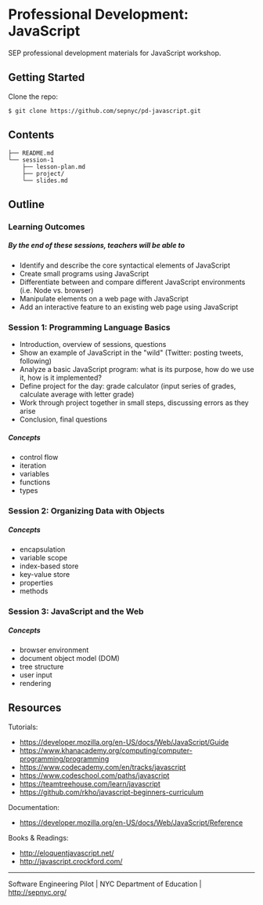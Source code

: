 # Professional Development: JavaScript

SEP professional development materials for JavaScript workshop.

## Getting Started

Clone the repo:

```shell-session
$ git clone https://github.com/sepnyc/pd-javascript.git
```

## Contents

```shell-session
├── README.md
└── session-1
    ├── lesson-plan.md
    ├── project/
    └── slides.md
```

## Outline

### Learning Outcomes

##### By the end of these sessions, teachers will be able to

- Identify and describe the core syntactical elements of JavaScript
- Create small programs using JavaScript
- Differentiate between and compare different JavaScript environments (i.e. Node vs. browser)
- Manipulate elements on a web page with JavaScript
- Add an interactive feature to an existing web page using JavaScript

### Session 1: Programming Language Basics

- Introduction, overview of sessions, questions
- Show an example of JavaScript in the "wild" (Twitter: posting tweets, following)
- Analyze a basic JavaScript program: what is its purpose, how do we use it, how is it implemented?
- Define project for the day: grade calculator (input series of grades, calculate average with letter grade)
- Work through project together in small steps, discussing errors as they arise
- Conclusion, final questions

##### Concepts

- control flow
- iteration
- variables
- functions
- types

### Session 2: Organizing Data with Objects

##### Concepts

- encapsulation
- variable scope
- index-based store
- key-value store
- properties
- methods

### Session 3: JavaScript and the Web

##### Concepts

- browser environment
- document object model (DOM)
- tree structure
- user input
- rendering

## Resources

Tutorials:

- https://developer.mozilla.org/en-US/docs/Web/JavaScript/Guide
- https://www.khanacademy.org/computing/computer-programming/programming
- https://www.codecademy.com/en/tracks/javascript
- https://www.codeschool.com/paths/javascript
- https://teamtreehouse.com/learn/javascript
- https://github.com/rkho/javascript-beginners-curriculum

Documentation:

- https://developer.mozilla.org/en-US/docs/Web/JavaScript/Reference

Books & Readings:

- http://eloquentjavascript.net/
- http://javascript.crockford.com/

- - -

Software Engineering Pilot | NYC Department of Education | http://sepnyc.org/
